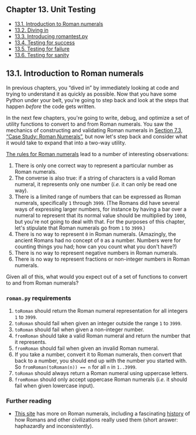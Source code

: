 

Chapter 13. Unit Testing
------------------------

-   [13.1. Introduction to Roman numerals](index.html#roman.intro)
-   [13.2. Diving in](diving_in.html)
-   [13.3. Introducing romantest.py](romantest.html)
-   [13.4. Testing for success](testing_for_success.html)
-   [13.5. Testing for failure](testing_for_failure.html)
-   [13.6. Testing for sanity](testing_for_sanity.html)

13.1. Introduction to Roman numerals
------------------------------------

In previous chapters, you “dived in” by immediately looking at code and
trying to understand it as quickly as possible. Now that you have some
Python under your belt, you're going to step back and look at the steps
that happen *before* the code gets written.

In the next few chapters, you're going to write, debug, and optimize a
set of utility functions to convert to and from Roman numerals. You saw
the mechanics of constructing and validating Roman numerals in
[Section 7.3, “Case Study: Roman
Numerals”](../regular_expressions/roman_numerals.html "7.3. Case Study: Roman Numerals"),
but now let's step back and consider what it would take to expand that
into a two-way utility.

[The rules for Roman
numerals](../regular_expressions/roman_numerals.html "7.3. Case Study: Roman Numerals")
lead to a number of interesting observations:

1.  There is only one correct way to represent a particular number as
    Roman numerals.
2.  The converse is also true: if a string of characters is a valid
    Roman numeral, it represents only one number (*i.e.* it can only be
    read one way).
3.  There is a limited range of numbers that can be expressed as Roman
    numerals, specifically `1` through `3999`. (The Romans did have
    several ways of expressing larger numbers, for instance by having a
    bar over a numeral to represent that its normal value should be
    multiplied by `1000`, but you're not going to deal with that. For
    the purposes of this chapter, let's stipulate that Roman numerals go
    from `1` to `3999`.)
4.  There is no way to represent `0` in Roman numerals. (Amazingly, the
    ancient Romans had no concept of `0` as a number. Numbers were for
    counting things you had; how can you count what you don't have?)
5.  There is no way to represent negative numbers in Roman numerals.
6.  There is no way to represent fractions or non-integer numbers in
    Roman numerals.

Given all of this, what would you expect out of a set of functions to
convert to and from Roman numerals?

### `roman.py` requirements

1.  `toRoman` should return the Roman numeral representation for all
    integers `1` to `3999`.
2.  `toRoman` should fail when given an integer outside the range `1` to
    `3999`.
3.  `toRoman` should fail when given a non-integer number.
4.  `fromRoman` should take a valid Roman numeral and return the number
    that it represents.
5.  `fromRoman` should fail when given an invalid Roman numeral.
6.  If you take a number, convert it to Roman numerals, then convert
    that back to a number, you should end up with the number you started
    with. So `fromRoman(toRoman(n)) == n` for all `n` in `1..3999`.
7.  `toRoman` should always return a Roman numeral using uppercase
    letters.
8.  `fromRoman` should only accept uppercase Roman numerals (*i.e.* it
    should fail when given lowercase input).

### Further reading

-   [This site](http://www.paullewis.co.uk/roman/front.htm)
    has more on Roman numerals, including a fascinating
    [history](http://www.paullewis.co.uk/roman/howtheywork.htm) of
    how Romans and other civilizations really used them (short answer:
    haphazardly and inconsistently).

  

